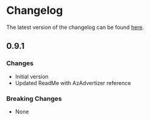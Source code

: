 # Changelog

The latest version of the changelog can be found [here](https://github.com/Azure/bicep-registry-modules/blob/main/avm/res/container-registry/registry/CHANGELOG.md).

## 0.9.1

### Changes

- Initial version
- Updated ReadMe with AzAdvertizer reference

### Breaking Changes

- None
